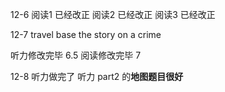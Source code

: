 12-6
阅读1 已经改正
阅读2 已经改正
阅读3 已经改正


12-7
travel
base the story on a crime

听力修改完毕 6.5
阅读修改完毕 7


12-8
听力做完了
听力 part2 的**地图题目很好**




